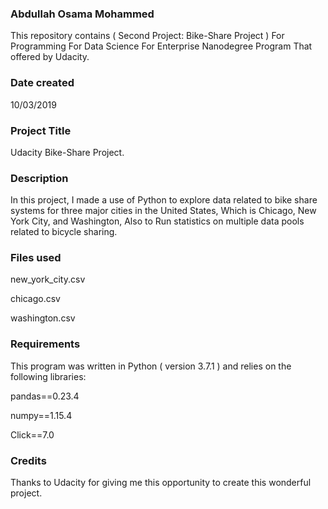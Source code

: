 ### Abdullah Osama Mohammed

This repository contains ( Second Project: Bike-Share Project ) For Programming For Data Science For Enterprise Nanodegree Program That offered by Udacity.
 
### Date created
10/03/2019

### Project Title
Udacity Bike-Share Project.

### Description
In this project, I made a use of Python to explore data related to bike share systems for three major cities in the United States, Which is Chicago, New York City, and Washington, Also to Run statistics on multiple data pools related to bicycle sharing.

### Files used

new_york_city.csv

chicago.csv

washington.csv

### Requirements

This program was written in Python ( version 3.7.1 ) and relies on the following libraries:

pandas==0.23.4 

numpy==1.15.4 

Click==7.0

### Credits
Thanks to Udacity for giving me this opportunity to create this wonderful project.

